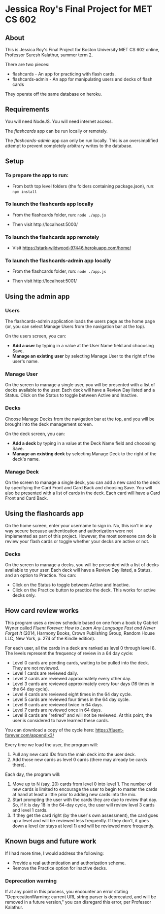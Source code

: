# Jessica Roy's Final Project for MET CS 602

## About

This is Jessica Roy's Final Project for Boston University MET CS 602 online, Professor Suresh Kalathur, summer term 2. 

There are two pieces: 

* flashcards - An app for practicing with flash cards.
* flashcards-admin - An app for manipulating users and decks of flash cards

They operate off the same database on heroku.

## Requirements

You will need NodeJS. You will need internet access.

The *flashcards* app can be run locally or remotely.

The *flashcards-admin* app can only be run locally. This is an oversimplified attempt to prevent completely arbitrary writes to the database.

## Setup

### To prepare the app to run:

* From both top level folders (the folders containing package.json), run: `npm install`

### To launch the flashcards app locally

* From the flashcards folder, run: `node ./app.js`

* Then visit http://localhost:5000/

### To launch the flashcards app remotely

* Visit https://stark-wildwood-97446.herokuapp.com/home/

### To launch the flashcards-admin app locally

* From the flashcards folder, run: `node ./app.js`

* Then visit http://localhost:5001/

## Using the admin app

### Users

The flashcards-admin application loads the users page as the home page (or, you can select Manage Users from the navigation bar at the top). 

On the users screen, you can:

* **Add a user** by typing in a value at the User Name field and chooosing Save.
* **Manage an existing user** by selecting Manage User to the right of the user's name.

### Manage User

On the screen to manage a single user, you will be presented with a list of decks available to the user. Each deck will have a Review Day listed and a Status. Click on the Status to toggle between Active and Inactive.

### Decks

Choose Manage Decks from the navigation bar at the top, and you will be brought into the deck management screen.

On the deck screen, you can:

* **Add a deck** by typing in a value at the Deck Name field and chooosing Save.
* **Manage an existing deck** by selecting Manage Deck to the right of the deck's name.

### Manage Deck

On the screen to manage a single deck, you can add a new card to the deck by specifying the Card Front and Card Back and choosing Save. You will also be presented with a list of cards in the deck. Each card will have a Card Front and Card Back. 

## Using the flashcards app

On the home screen, enter your username to sign in. No, this isn't in any way secure because authentication and authorization were not implemented as part of this project. However, the most someone can do is review your flash cards or toggle whether your decks are active or not.

### Decks

On the screen to manage a decks, you will be presented with a list of decks available to your user. Each deck will have a Review Day listed, a Status, and an option to Practice. You can:

* Click on the Status to toggle between Active and Inactive.
* Click on the Practice button to practice the deck. This works for active decks only.


## How card review works

This program uses a review schedule based on one from a book by Gabriel Wyner called _Fluent Forever: How to Learn Any Language Fast and Never Forget It_ (2014, Harmony Books, Crown Publishing Group, Random House LLC, New York, p. 274 of the Kindle edition). 

For each user, all the cards in a deck are ranked as level 0 through level 8. The levels represent the frequency of review in a 64 day cycle:

* Level 0 cards are pending cards, waiting to be pulled into the deck. They are not reviewed.
* Level 1 cards are reviewed daily.
* Level 2 cards are reviewed approximately every other day.
* Level 3 cards are reviewed approximately every four days (16 times in the 64 day cycle).
* Level 4 cards are reviewed eight times in the 64 day cycle.
* Level 5 cards are reviewed four times in the 64 day cycle.
* Level 6 cards are reviewed twice in 64 days.
* Level 7 cards are reviewed once in 64 days.
* Level 8 cards are "retired" and will not be reviewed. At this point, the user is considered to have learned these cards.

You can download a copy of the cycle here: https://fluent-forever.com/appendix3/

Every time we load the user, the program will:

1. Pull any new card IDs from the main deck into the user deck. 
2. Add those new cards as level 0 cards (there may already be cards there).

Each day, the program will:

1. Move up to N (say, 20) cards from level 0 into level 1. The number of new cards is limited to encourage the user to begin to master the cards at hand at least a little prior to adding new cards into the mix.
2. Start prompting the user with the cards they are due to review that day. So, if it is day 18 in the 64-day cycle, the user will review level 3 cards and level 1 cards.
3. If they get the card right (by the user's own assessment), the card goes up a level and will be reviewed less frequently. If they don't, it goes down a level (or stays at level 1) and will be reviewed more frequently.

## Known bugs and future work

If I had more time, I would address the following:

* Provide a real authentication and authorization scheme.
* Remove the Practice option for inactive decks.

### Deprecation warning
If at any point in this process, you encounter an error stating "DeprecationWarning: current URL string parser is deprecated, and will be removed in a future version," you can disregard this error, per Professor Kalathur.
